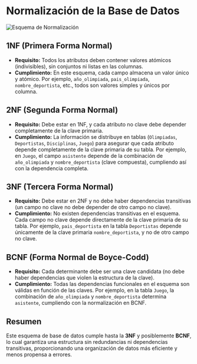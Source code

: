 # Normalización de la Base de Datos

![Esquema de Normalización](https://github.com/user-attachments/assets/0350f101-c707-463a-8fdc-5de2375653a8)

## 1NF (Primera Forma Normal)  
- **Requisito:** Todos los atributos deben contener valores atómicos (indivisibles), sin conjuntos ni listas en las columnas.
- **Cumplimiento:** En este esquema, cada campo almacena un valor único y atómico. Por ejemplo, `año_olimpiada`, `pais_olimpiada`, `nombre_deportista`, etc., todos son valores simples y únicos por columna.

## 2NF (Segunda Forma Normal)  
- **Requisito:** Debe estar en 1NF, y cada atributo no clave debe depender completamente de la clave primaria.
- **Cumplimiento:** La información se distribuye en tablas (`Olimpiadas`, `Deportistas`, `Disciplinas`, `Juego`) para asegurar que cada atributo depende completamente de la clave primaria de su tabla. Por ejemplo, en `Juego`, el campo `asistente` depende de la combinación de `año_olimpiada` y `nombre_deportista` (clave compuesta), cumpliendo así con la dependencia completa.

## 3NF (Tercera Forma Normal)  
- **Requisito:** Debe estar en 2NF y no debe haber dependencias transitivas (un campo no clave no debe depender de otro campo no clave).
- **Cumplimiento:** No existen dependencias transitivas en el esquema. Cada campo no clave depende directamente de la clave primaria de su tabla. Por ejemplo, `pais_deportista` en la tabla `Deportistas` depende únicamente de la clave primaria `nombre_deportista`, y no de otro campo no clave.

## BCNF (Forma Normal de Boyce-Codd)  
- **Requisito:** Cada determinante debe ser una clave candidata (no debe haber dependencias que violen la estructura de la clave).
- **Cumplimiento:** Todas las dependencias funcionales en el esquema son válidas en función de las claves. Por ejemplo, en la tabla `Juego`, la combinación de `año_olimpiada` y `nombre_deportista` determina `asistente`, cumpliendo con la normalización en BCNF.

## Resumen  
Este esquema de base de datos cumple hasta la **3NF** y posiblemente **BCNF**, lo cual garantiza una estructura sin redundancias ni dependencias transitivas, proporcionando una organización de datos más eficiente y menos propensa a errores.
